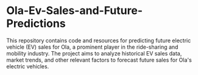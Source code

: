 # Ola-Ev-Sales-and-Future-Predictions
This repository contains code and resources for predicting future electric vehicle (EV) sales for Ola, a prominent player in the ride-sharing and mobility industry. The project aims to analyze historical EV sales data, market trends, and other relevant factors to forecast future sales for Ola's electric vehicles.
